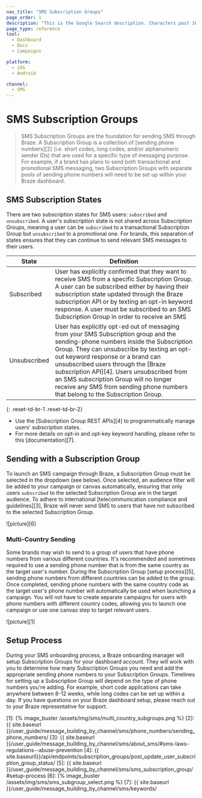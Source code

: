 ```yaml
---
nav_title: "SMS Subscription Groups"
page_order: 1
description: "This is the Google Search description. Characters past 160 get truncated, keep it brief."
page_type: reference
tool:
  - Dashboard
  - Docs
  - Campaigns

platform:
  - iOS
  - Android

channel:
  - SMS
---
```


# SMS Subscription Groups

> SMS Subscription Groups are the foundation for sending SMS through Braze. A Subscription Group is a collection of [sending phone numbers][2] (i.e. short codes, long codes, and/or alphanumeric sender IDs) that are used for a specific type of messaging purpose. For example, if a brand has plans to send both transactional and promotional SMS messaging, two Subscription Groups with separate pools of sending phone numbers will need to be set up within your Braze dashboard.

## SMS Subscription States
There are two subscription states for SMS users: `subscribed` and `unsubscribed`. A user's subscription state is not shared across Subscription Groups, meaning a user can be `subscribed` to a transactional Subscription Group but `unsubscribed` to a promotional one. For brands, this separation of states ensures that they can continue to send relevant SMS messages to their users.

| State | Definition |
| --------- | ---------- |
| Subscribed | User has explicitly confirmed that they want to receive SMS from a specific Subscription Group. A user can be subscribed either by having their subscription state updated through the Braze subscription API or by texting an opt-in keyword response. A user must be subscribed to an SMS Subscription Group in order to receive an SMS|
| Unsubscribed | User has explicitly opt-ed out of messaging from your SMS Subscription group and the sending-phone numbers inside the Subscription Group. They can unsubscribe by texting an opt-out keyword response or a brand can unsubscribed users through the [Braze subscription API][4]. Users unsubscribed from an SMS subscription Group will no longer receive any SMS from sending phone numbers that belong to the Subscription Group.|
{: .reset-td-br-1 .reset-td-br-2}

- Use the [Subscription Group REST APIs][4] to programmatically manage users' subscription states.
- For more details on opt-in and opt-key keyword handling, please refer to this [documentation][7].

## Sending with a Subscription Group
To launch an SMS campaign through Braze, a Subscription Group must be selected in the dropdown (see below). Once selected, an audience filter will be added to your campaign or canvas automatically, ensuring that only users `subscribed` to the selected Subscription Group are in the target audience. To adhere to international [telecommunication compliance and guidelines][3], Braze will never send SMS to users that have not subscribed to the selected Subscription Group.  

![picture][6]

### Multi-Country Sending
Some brands may wish to send to a group of users that have phone numbers from various different countries. It's recommended and sometimes required to use a sending phone number that is from the same country as the target user's number. During the Subscription Group [setup process][5], sending phone numbers from different countries can be added to the group. Once completed, sending phone numbers with the same country code as the target user's phone number will automatically be used when launching a campaign. You will not have to create separate campaigns for users with phone numbers with different country codes, allowing you to launch one campaign or use one canvas step to target relevant users.

![picture][1]

## Setup Process
During your SMS onboarding process, a Braze onboarding manager will setup Subscription Groups for your dashboard account. They will work with you to determine how many Subscription Groups you need and add the appropriate sending phone numbers to your Subscription Groups. Timelines for setting up a Subscription Group will depend on the type of phone numbers you're adding. For example, short code applications can take anywhere between 8-12 weeks, while long codes can be set up within a day. If you have questions on your Braze dashboard setup, please reach out to your Braze representative for support.  


[1]: {% image_buster /assets/img/sms/multi_country_subgroups.png %}
[2]: {{ site.baseurl }}/user_guide/message_building_by_channel/sms/phone_numbers/sending_phone_numbers/
[3]: {{ site.baseurl }}/user_guide/message_building_by_channel/sms/about_sms/#sms-laws-regulations--abuse-prevention
[4]: {{ site.baseurll}}/api/endpoints/subscription_groups/post_update_user_subscription_group_status/
[5]: {{ site.baseurl }}/user_guide/message_building_by_channel/sms/sms_subscription_group/#setup-process
[6]: {% image_buster /assets/img/sms/sms_subgroup_select.png %}
[7]: {{ site.baseurl }}/user_guide/message_building_by_channel/sms/keywords/
